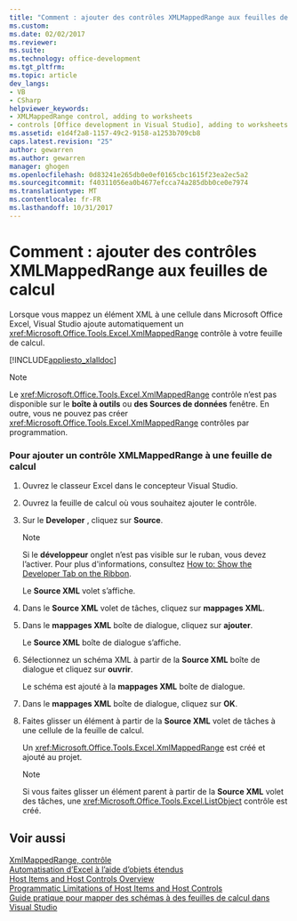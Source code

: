 ```yaml
---
title: "Comment : ajouter des contrôles XMLMappedRange aux feuilles de calcul | Documents Microsoft"
ms.custom: 
ms.date: 02/02/2017
ms.reviewer: 
ms.suite: 
ms.technology: office-development
ms.tgt_pltfrm: 
ms.topic: article
dev_langs:
- VB
- CSharp
helpviewer_keywords:
- XMLMappedRange control, adding to worksheets
- controls [Office development in Visual Studio], adding to worksheets
ms.assetid: e1d4f2a8-1157-49c2-9158-a1253b709cb8
caps.latest.revision: "25"
author: gewarren
ms.author: gewarren
manager: ghogen
ms.openlocfilehash: 0d83241e265db0e0ef0165cbc1615f23ea2ec5a2
ms.sourcegitcommit: f40311056ea0b4677efcca74a285dbb0ce0e7974
ms.translationtype: MT
ms.contentlocale: fr-FR
ms.lasthandoff: 10/31/2017
---
```

# <a name="how-to-add-xmlmappedrange-controls-to-worksheets"></a>Comment : ajouter des contrôles XMLMappedRange aux feuilles de calcul
  Lorsque vous mappez un élément XML à une cellule dans Microsoft Office Excel, Visual Studio ajoute automatiquement un <xref:Microsoft.Office.Tools.Excel.XmlMappedRange> contrôle à votre feuille de calcul.  
  
 [!INCLUDE[appliesto_xlalldoc](../vsto/includes/appliesto-xlalldoc-md.md)]  
  
> [!NOTE]  
>  Le <xref:Microsoft.Office.Tools.Excel.XmlMappedRange> contrôle n’est pas disponible sur le **boîte à outils** ou **des Sources de données** fenêtre. En outre, vous ne pouvez pas créer <xref:Microsoft.Office.Tools.Excel.XmlMappedRange> contrôles par programmation.  
  
### <a name="to-add-an-xmlmappedrange-control-to-a-worksheet"></a>Pour ajouter un contrôle XMLMappedRange à une feuille de calcul  
  
1.  Ouvrez le classeur Excel dans le concepteur Visual Studio.  
  
2.  Ouvrez la feuille de calcul où vous souhaitez ajouter le contrôle.  
  
3.  Sur le **Developer** , cliquez sur **Source**.  
  
    > [!NOTE]  
    >  Si le **développeur** onglet n’est pas visible sur le ruban, vous devez l’activer. Pour plus d'informations, consultez [How to: Show the Developer Tab on the Ribbon](../vsto/how-to-show-the-developer-tab-on-the-ribbon.md).  
  
     Le **Source XML** volet s’affiche.  
  
4.  Dans le **Source XML** volet de tâches, cliquez sur **mappages XML**.  
  
5.  Dans le **mappages XML** boîte de dialogue, cliquez sur **ajouter**.  
  
     Le **Source XML** boîte de dialogue s’affiche.  
  
6.  Sélectionnez un schéma XML à partir de la **Source XML** boîte de dialogue et cliquez sur **ouvrir**.  
  
     Le schéma est ajouté à la **mappages XML** boîte de dialogue.  
  
7.  Dans le **mappages XML** boîte de dialogue, cliquez sur **OK**.  
  
8.  Faites glisser un élément à partir de la **Source XML** volet de tâches à une cellule de la feuille de calcul.  
  
     Un <xref:Microsoft.Office.Tools.Excel.XmlMappedRange> est créé et ajouté au projet.  
  
    > [!NOTE]  
    >  Si vous faites glisser un élément parent à partir de la **Source XML** volet des tâches, une <xref:Microsoft.Office.Tools.Excel.ListObject> contrôle est créé.  
  
## <a name="see-also"></a>Voir aussi  
 [XmlMappedRange, contrôle](../vsto/xmlmappedrange-control.md)   
 [Automatisation d’Excel à l’aide d’objets étendus](../vsto/automating-excel-by-using-extended-objects.md)   
 [Host Items and Host Controls Overview](../vsto/host-items-and-host-controls-overview.md)   
 [Programmatic Limitations of Host Items and Host Controls](../vsto/programmatic-limitations-of-host-items-and-host-controls.md)   
 [Guide pratique pour mapper des schémas à des feuilles de calcul dans Visual Studio](../vsto/how-to-map-schemas-to-worksheets-inside-visual-studio.md)  
  
  